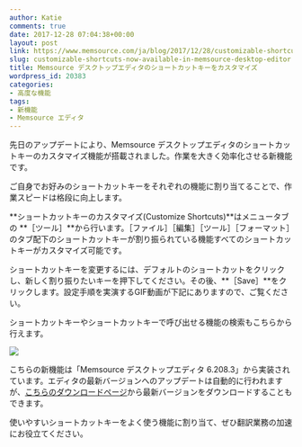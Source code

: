 ```yaml
---
author: Katie
comments: true
date: 2017-12-28 07:04:38+00:00
layout: post
link: https://www.memsource.com/ja/blog/2017/12/28/customizable-shortcuts-now-available-in-memsource-desktop-editor/
slug: customizable-shortcuts-now-available-in-memsource-desktop-editor
title: Memsource デスクトップエディタのショートカットキーをカスタマイズ
wordpress_id: 20383
categories:
- 高度な機能
tags:
- 新機能
- Memsource エディタ
---
```



先日のアップデートにより、Memsource デスクトップエディタのショートカットキーのカスタマイズ機能が搭載されました。作業を大きく効率化させる新機能です。<!-- more -->

ご自身でお好みのショートカットキーをそれぞれの機能に割り当てることで、作業スピードは格段に向上します。

**ショートカットキーのカスタマイズ(Customize Shortcuts)**はメニュータブの **［ツール］**から行います。［ファイル］［編集］［ツール］［フォーマット］のタブ配下のショートカットキーが割り振られている機能すべてのショートカットキーがカスタマイズ可能です。

ショートカットキーを変更するには、デフォルトのショートカットをクリックし、新しく割り振りたいキーを押下してください。その後、**［Save］**をクリックします。設定手順を実演するGIF動画が下記にありますので、ご覧ください。

ショートカットキーやショートカットキーで呼び出せる機能の検索もこちらから行えます。

[![](https://www.memsource.com/wp-content/uploads/2017/12/Customizable-shortcuts-gif.gif)](https://www.memsource.com/wp-content/uploads/2017/12/Customizable-shortcuts-gif.gif)

こちらの新機能は「Memsource デスクトップエディタ 6.208.3」から実装されています。エディタの最新バージョンへのアップデートは自動的に行われますが、[こちらのダウンロードページ](/?page_id=16741)から最新バージョンをダウンロードすることもできます。

使いやすいショートカットキーをよく使う機能に割り当て、ぜひ翻訳業務の加速にお役立てください。

